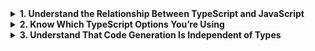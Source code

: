 
<details>
   <summary><b>1. Understand the Relationship Between TypeScript and JavaScript </b></summary>

1. TypeScript is a superset of JavaScript. In other words, all JavaScript programs are already TypeScript programs.
TypeScript has some syntax of its own, so TypeScript programs are not, in general, valid JavaScript programs.

2. TypeScript’s type system models the runtime behavior of JavaScript. This may result in
  some surprises if you’re coming from a language with stricter runtime checks. The following statements, for example, both pass the type checker, even though they are questionable and do produce 
  runtime errors in many other languages:
    ```ts
    const x = 2 + '3'; // OK, type is string
    const y = '2' + 3; // OK, type is string
    ```
      However, this does model the runtime behavior of JavaScript, where both expressions result in the string "23". On the plust side, the type checker will flag issues in these statements, even though they do not throw exceptions at runtime, because it considers it more likely that the
  odd usage is the result of an error than the developer’s intent, so it goes beyond simply modeling the runtime behavior.

3. It is possible for code to pass the type checker but still throw at runtime e.g.:
    ```ts
    const names = ['Alice', 'Bob'];
    console.log(names[2].toUpperCase());
    ```
      When you run this, it throws:
`TypeError: Cannot read property 'toUpperCase' of undefined`
TypeScript assumed the array access would be within bounds, but it was not and the
result was an exception. The root cause of these exceptions is that TypeScript’s understanding of a value’s type
and reality have diverged. A type system which can guarantee the accuracy of its
static types is said to be *sound*. TypeScript’s type system is very much not sound, nor
was it ever intended to be. 
  
</details>

<details>
   <summary><b>2. Know Which TypeScript Options You’re Using </b></summary>
   &nbsp;

1. The TypeScript compiler includes several settings which affect core aspects of the language and these can be configured via the `tsconfig.json` file as well as through the command-line.
1. Turn on the `noImplicitAny` setting to ensure TypeScript doesn't assign the `any` type to a variable when it can't determine its type automatically.
1. Use `strictNullChecks` to prevent “undefined is not an object”-style runtime errors.
1. Aim to enable strict to get the most thorough checking that TypeScript can offer.

</details>  
  
<details>
   <summary><b> 3. Understand That Code Generation Is Independent of Types </b></summary>  
   &nbsp;
   
1. The TypeScript compiler has two functions: it transpiles the TypeScript code into JavaScript and checks for type errors. The important thing to note is that these functions are independant of each other. 
1. Since the transpilation process is seperate, all the actual TypeScript types are erased during compilation to JavaScript and have no affect on the runtime behavior of the code. 
1. Since types are stripped away during compilation, the compiler can still generate output even when there are type errors in the code. Therefore, TypeScript errors act more like warnings and can point to issues that warrant further investigation, but they won't necessarily stop the build process.
1. Similarly, it is also not possible to check TypeScript types at runtime so something like the following does not work:
    ```ts
    interface Square {
     width: number;
    }
    interface Rectangle extends Square {
     height: number;
    }
    type Shape = Square | Rectangle;

    function calculateArea(shape: Shape) {
     if (shape instanceof Rectangle) {
                         // ~~~~~~~~~ 'Rectangle' only refers to a type,
                         // but is being used as a value here
      return shape.width * shape.height;
                         // ~~~~~~ Property 'height' does not exist
                         // on type 'Shape'
     } 
     else {
      return shape.width * shape.width;
     }
    }
    ```
    There are three ways to get around this:
  * Property checking:
    ```ts
    function calculateArea(shape: Shape) {
     if ('height' in shape) {
      shape; // Type is Rectangle
      return shape.width * shape.height;
     } 
     else {
      shape; // Type is Square
      return shape.width * shape.width;
     }
    }
    ```
  * Tagged Unions:
      ```ts
      interface Square {
       kind: 'square';
       width: number;
      }
      interface Rectangle {
       kind: 'rectangle';
       height: number;
       width: number;
      }
      type Shape = Square | Rectangle;
      function calculateArea(shape: Shape) {
       if (shape.kind === 'rectangle') {
         shape; // Type is Rectangle
         return shape.width * shape.height;
       } 
       else {
         shape; // Type is Square
         return shape.width * shape.width;
       }
      }
  * Using class since it acts as both a type and a value, whereas an interface only act as a type.
      ```ts
      class Square {
       constructor(public width: number) {}
      }
      class Rectangle extends Square {
       constructor(public width: number, public height: number) {
       super(width);
       }
      }
      type Shape = Square | Rectangle;

      function calculateArea(shape: Shape) {
       if (shape instanceof Rectangle) {
         shape; // Type is Rectangle
         return shape.width * shape.height;
       } 
       else {
         shape; // Type is Square
         return shape.width * shape.width; // OK
       }
      }
      ```
  5. The use of type operations, such as type casting, cannot affect the runtime behavior of code in TypeScript and instead, you need to use runtime type checks and JavaScript constructs in their place e.g.:

      ```ts
      function asNumber(val: number | string): number {
        return val as number; // Type operation, does not actually perform any conversion
      }

      // Generated JavaScript code
      function asNumber(val) {
        return val;
      }

      function asNumber(val: number | string): number {
        return typeof(val) === 'string' ? Number(val) : val; // Normalizes value using runtime type check and JavaScript constructs
      }
      ```
  6. Runtime types may not be the same as declared types. Consider the following example:
      ```ts
      function setLightSwitch(value: boolean) {
        switch (value) {
          case true:
          turnLightOn();
          break;
        case false:
          turnLightOff();
          break;
        default:
          console.log(`I'm afraid I can't do that.`);
        }
      }
      ```
      The `default` case should not be reachable but `boolean` is just a type and goes away at runtime and it is possible that in the JavaScript code, a user might inadvertently call `setLightSwitch` with a value like "ON".
 7. TypeScript's static types have zero runtime overhead, as they are erased when generating JavaScript. This means that TypeScript's static types do not affect runtime performance. However, there are two caveats to this: 1) the TypeScript compiler introduces build time overhead, although compilation is usually fast and there may be options to skip type checking, and 2) the code that TypeScript emits to support older runtimes may incur performance overhead, which is independent of the types themselves. Despite these caveats, TypeScript's static types are generally considered to be a zero-cost feature.

</details>  
